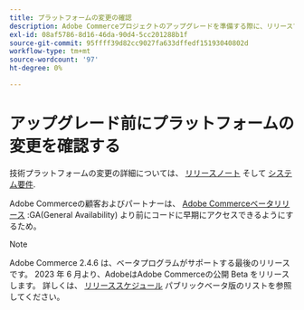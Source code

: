 ```yaml
---
title: プラットフォームの変更の確認
description: Adobe Commerceプロジェクトのアップグレードを準備する際に、リリースでの主なプラットフォーム変更点について説明します。
exl-id: 08af5786-8d16-46da-90d4-5cc201288b1f
source-git-commit: 95ffff39d82cc9027fa633dffedf15193040802d
workflow-type: tm+mt
source-wordcount: '97'
ht-degree: 0%

---
```


# アップグレード前にプラットフォームの変更を確認する

技術プラットフォームの変更の詳細については、 [リリースノート](../../release/release-notes/overview.md) そして [システム要件](../../installation/system-requirements.md).

Adobe Commerceの顧客およびパートナーは、 [Adobe Commerceベータリリース](../../release/beta.md) :GA(General Availability) より前にコードに早期にアクセスできるようにするため。

>[!NOTE]
>
>Adobe Commerce 2.4.6 は、ベータプログラムがサポートする最後のリリースです。 2023 年 6 月より、AdobeはAdobe Commerceの公開 Beta をリリースします。 詳しくは、 [リリーススケジュール](../../release/schedule.md) パブリックベータ版のリストを参照してください。
